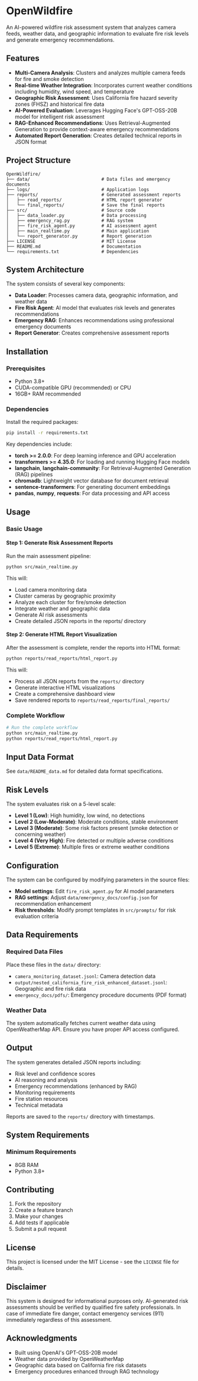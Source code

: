 # OpenWildfire

An AI-powered wildfire risk assessment system that analyzes camera feeds, weather data, and geographic information to evaluate fire risk levels and generate emergency recommendations.

## Features

- **Multi-Camera Analysis**: Clusters and analyzes multiple camera feeds for fire and smoke detection  
- **Real-time Weather Integration**: Incorporates current weather conditions including humidity, wind speed, and temperature  
- **Geographic Risk Assessment**: Uses California fire hazard severity zones (FHSZ) and historical fire data  
- **AI-Powered Evaluation**: Leverages Hugging Face's GPT-OSS-20B model for intelligent risk assessment  
- **RAG-Enhanced Recommendations**: Uses Retrieval-Augmented Generation to provide context-aware emergency recommendations  
- **Automated Report Generation**: Creates detailed technical reports in JSON format  

## Project Structure

```
OpenWildfire/
├── data/                           # Data files and emergency documents
├── logs/                           # Application logs
├── reports/                        # Generated assessment reports
│   ├── read_reports/               # HTML report generator
│   └── final_reports/              # Save the final reports
├── src/                            # Source code
│   ├── data_loader.py              # Data processing
│   ├── emergency_rag.py            # RAG system
│   ├── fire_risk_agent.py          # AI assessment agent
│   ├── main_realtime.py            # Main application
│   └── report_generator.py         # Report generation
├── LICENSE                         # MIT License
├── README.md                       # Documentation
└── requirements.txt                # Dependencies
```


## System Architecture

The system consists of several key components:

- **Data Loader**: Processes camera data, geographic information, and weather data  
- **Fire Risk Agent**: AI model that evaluates risk levels and generates recommendations  
- **Emergency RAG**: Enhances recommendations using professional emergency documents  
- **Report Generator**: Creates comprehensive assessment reports  

## Installation

### Prerequisites

- Python 3.8+  
- CUDA-compatible GPU (recommended) or CPU  
- 16GB+ RAM recommended  

### Dependencies

Install the required packages:

```bash
pip install -r requirements.txt
```

Key dependencies include:

- **torch >= 2.0.0**: For deep learning inference and GPU acceleration  
- **transformers >= 4.35.0**: For loading and running Hugging Face models  
- **langchain**, **langchain-community**: For Retrieval-Augmented Generation (RAG) pipelines  
- **chromadb**: Lightweight vector database for document retrieval  
- **sentence-transformers**: For generating document embeddings  
- **pandas**, **numpy**, **requests**: For data processing and API access  

## Usage

### Basic Usage

#### Step 1: Generate Risk Assessment Reports

Run the main assessment pipeline:

```bash
python src/main_realtime.py
```

This will:

- Load camera monitoring data
- Cluster cameras by geographic proximity
- Analyze each cluster for fire/smoke detection
- Integrate weather and geographic data
- Generate AI risk assessments
- Create detailed JSON reports in the reports/ directory

#### Step 2: Generate HTML Report Visualization

After the assessment is complete, render the reports into HTML format:

```bash
python reports/read_reports/html_report.py
```

This will:

- Process all JSON reports from the `reports/` directory
- Generate interactive HTML visualizations
- Create a comprehensive dashboard view
- Save rendered reports to `reports/read_reports/final_reports/`


### Complete Workflow

```bash
# Run the complete workflow
python src/main_realtime.py
python reports/read_reports/html_report.py
```

## Input Data Format

See `data/README_data.md` for detailed data format specifications.


## Risk Levels

The system evaluates risk on a 5-level scale:

- **Level 1 (Low)**: High humidity, low wind, no detections
- **Level 2 (Low-Moderate)**: Moderate conditions, stable environment
- **Level 3 (Moderate)**: Some risk factors present (smoke detection or concerning weather)
- **Level 4 (Very High)**: Fire detected or multiple adverse conditions
- **Level 5 (Extreme)**: Multiple fires or extreme weather conditions


## Configuration

The system can be configured by modifying parameters in the source files:

- **Model settings**: Edit `fire_risk_agent.py` for AI model parameters
- **RAG settings**: Adjust `data/emergency_docs/config.json` for recommendation enhancement
- **Risk thresholds**: Modify prompt templates in `src/prompts/` for risk evaluation criteria


## Data Requirements

### Required Data Files

Place these files in the `data/` directory:

- `camera_monitoring_dataset.jsonl`: Camera detection data
- `output/nested_california_fire_risk_enhanced_dataset.jsonl`: Geographic and fire risk data
- `emergency_docs/pdfs/`: Emergency procedure documents (PDF format)

### Weather Data

The system automatically fetches current weather data using OpenWeatherMap API. Ensure you have proper API access configured.


## Output

The system generates detailed JSON reports including:

- Risk level and confidence scores
- AI reasoning and analysis
- Emergency recommendations (enhanced by RAG)
- Monitoring requirements
- Fire station resources
- Technical metadata

Reports are saved to the `reports/` directory with timestamps.


## System Requirements

### Minimum Requirements

- 8GB RAM
- Python 3.8+


## Contributing

1. Fork the repository  
2. Create a feature branch  
3. Make your changes  
4. Add tests if applicable  
5. Submit a pull request  


## License

This project is licensed under the MIT License - see the `LICENSE` file for details.


## Disclaimer

This system is designed for informational purposes only. AI-generated risk assessments should be verified by qualified fire safety professionals. In case of immediate fire danger, contact emergency services (911) immediately regardless of this assessment.


## Acknowledgments

- Built using OpenAI's GPT-OSS-20B model
- Weather data provided by OpenWeatherMap
- Geographic data based on California fire risk datasets
- Emergency procedures enhanced through RAG technology

